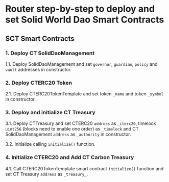 # Router step-by-step to deploy and set Solid World Dao Smart Contracts

## SCT Smart Contracts

### 1. Deploy CT SolidDaoManagement

1.1. Deploy SolidDaoManagement and set `governor`, `guardian`, `policy` and `vault` addresses in constructor.

### 2. Deploy CTERC20 Token

2.1. Deploy CTERC20TokenTemplate and set token `_name` and token `_symbol` in constructor.

### 3. Deploy and initialize CT Treasury

3.1. Deploy CTTreasury and set CTERC20 `address` as `_cterc20`, timelock `uint256` (blocks need to enable one order) as `_timelock` and CT SolidDaoManagement `address` as `_authority` in constructor.

3.2. Initialize calling `initialize()` function.

### 4. Initialize CTERC20 and Add CT Carbon Treasury

4.1. Call CTERC20TokenTemplate smart contract `initialize()` function and set CT Treasury `address` as `_treasury_`.